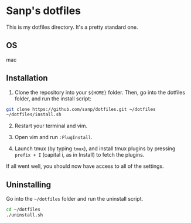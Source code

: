 # Sanp's dotfiles

This is my dotfiles directory. It's a pretty standard one.

## OS

mac

## Installation

1. Clone the repository into your `${HOME}` folder. Then, go into the dotfiles
folder, and run the install script:

```bash
git clone https://github.com/sanp/dotfiles.git ~/dotfiles
~/dotfiles/install.sh
```

2. Restart your terminal and vim. 

3. Open vim and run `:PlugInstall`. 

4. Launch tmux (by typing `tmux`), and install tmux plugins by pressing
`prefix + I` (capital i, as in Install) to fetch the plugins.

If all went well, you should now have access to all of the settings.

## Uninstalling

Go into the `~/dotfiles` folder and run the uninstall script.

```bash
cd ~/dotfiles
./uninstall.sh
```
